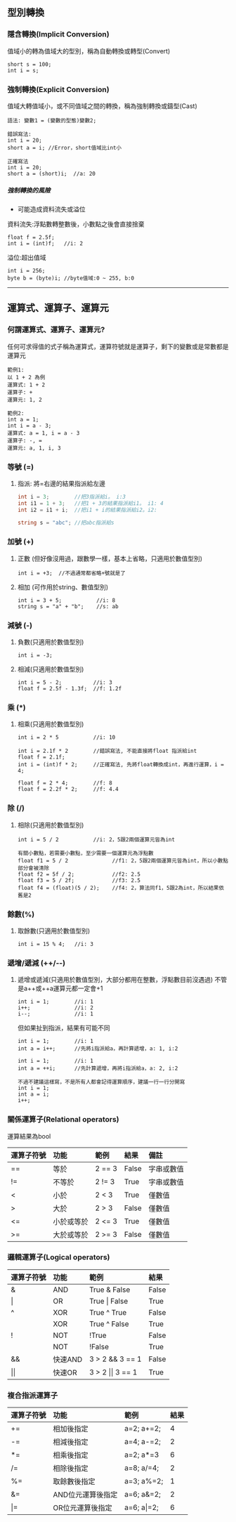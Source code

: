 ## 型別轉換

### 隱含轉換(Implicit Conversion)
值域小的轉為值域大的型別，稱為自動轉換或轉型(Convert)
```
short s = 100;
int i = s;
```

### 強制轉換(Explicit Conversion)
值域大轉值域小，或不同值域之間的轉換，稱為強制轉換或鑄型(Cast)
```
語法: 變數1 = (變數的型態)變數2;
```

```
錯誤寫法:
int i = 20;
short a = i; //Error，short值域比int小

正確寫法
int i = 20;
short a = (short)i;  //a: 20
```

##### 強制轉換的風險
- 可能造成資料流失或溢位

資料流失:浮點數轉整數後，小數點之後會直接捨棄
```
float f = 2.5f;
int i = (int)f;   //i: 2
```

溢位:超出值域
```
int i = 256;
byte b = (byte)i; //byte值域:0 ~ 255, b:0
```
---

## 運算式、運算子、運算元

### 何謂運算式、運算子、運算元?
任何可求得值的式子稱為運算式，運算符號就是運算子，剩下的變數或是常數都是運算元
```
範例1:
以 1 + 2 為例
運算式: 1 + 2
運算子: +
運算元: 1, 2

範例2:
int a = 1;
int i = a - 3;
運算式: a = 1, i = a - 3
運算子: -, =
運算元: a, 1, i, 3
```


### 等號 (=)
1. 指派: 將=右邊的結果指派給左邊
   ``` C#
   int i = 3;        //把3指派給i。 i:3
   int i1 = 1 + 3;   //把1 + 3的結果指派給i1。 i1: 4
   int i2 = i1 + i;  //把i1 + i的結果指派給i2。i2:

   string s = "abc"; //把abc指派給s
   ```

### 加號 (+)
1. 正數 (但好像沒用過，跟數學一樣，基本上省略，只適用於數值型別)
   ```
   int i = +3;  //不過通常都省略+號就是了
   ```
2. 相加 (可作用於string、數值型別)
   ```
   int i = 3 + 5;           //i: 8
   string s = "a" + "b";    //s: ab
   ```

### 減號 (-)
1. 負數(只適用於數值型別)
   ```
   int i = -3; 
   ```
2. 相減(只適用於數值型別)
   ```
   int i = 5 - 2;          //i: 3
   float f = 2.5f - 1.3f;  //f: 1.2f
   ```

### 乘 (*)
1. 相乘(只適用於數值型別)
   ```
   int i = 2 * 5           //i: 10

   int i = 2.1f * 2        //錯誤寫法, 不能直接將float 指派給int
   float f = 2.1f;
   int i = (int)f * 2;     //正確寫法, 先將float轉換成int，再進行運算，i = 4;

   float f = 2 * 4;        //f: 8
   float f = 2.2f * 2;     //f: 4.4
   ```

### 除 (/)
1. 相除(只適用於數值型別)
   ```
   int i = 5 / 2           //i: 2，5跟2兩個運算元皆為int

   有關小數點，若需要小數點，至少需要一個運算元為浮點數
   float f1 = 5 / 2              //f1: 2，5跟2兩個運算元皆為int，所以小數點部分會被清除
   float f2 = 5f / 2;            //f2: 2.5
   float f3 = 5 / 2f;            //f3: 2.5
   float f4 = (float)(5 / 2);    //f4: 2，算法同f1，5跟2為int，所以結果依舊是2
   ```

### 餘數(%)
1. 取餘數(只適用於數值型別)
   ```
   int i = 15 % 4;   //i: 3
   ```

### 遞增/遞減 (++/--)
1. 遞增或遞減(只適用於數值型別，大部分都用在整數，浮點數目前沒遇過)
   不管是a++或++a運算元都一定會+1
   ```
   int i = 1;        //i: 1
   i++;              //i: 2
   i--;              //i: 1
   ```
   但如果扯到指派，結果有可能不同
   ```
   int i = 1;        //i: 1
   int a = i++;      //先將i指派給a，再計算遞增，a: 1, i:2

   int i = 1;        //i: 1
   int a = ++i;      //先計算遞增，再將i指派給a，a: 2, i:2

   不過不建議這樣寫，不是所有人都會記得運算順序，建議一行一行分開寫
   int i = 1;
   int a = i;
   i++;
   ```

### 關係運算子(Relational operators)
運算結果為bool

| 運算子符號 |     功能     |   範例   | 結果  |    備註   |
| :-------  | :----------- |:------  | :---- | :-------- |
|     ==    |      等於    | 2 == 3  | False | 字串或數值 |
|     !=    |     不等於   | 2 != 3  | True  | 字串或數值 |
|     <     |      小於    |  2 < 3  | True  |   僅數值   |
|     >     |      大於    | 2 > 3   | False |   僅數值   |
|     <=    |   小於或等於  | 2 <= 3  | True  |   僅數值   |
|     >=    |   大於或等於  | 2 >= 3  | False |   僅數值   |

### 邏輯運算子(Logical operators)
| 運算子符號 |     功能     |         範例       | 結果  |
| :-------  | :----------- | :---------------  | :---- |
|     &     |      AND     |    True & False   | False |
|     \|    |      OR      |    True \| False  | True  |
|     ^     |      XOR     |    True ^ True    | False |
|           |      XOR     |    True ^ False   | True  |
|     !     |      NOT     |        !True      | False |
|           |      NOT     |       !False      | True  |
|     &&    |   快速AND    |  3 > 2 && 3 == 1  | False |
|    \|\|   |   快速OR     | 3 > 2 \|\| 3 == 1 | True  |

### 複合指派運算子
| 運算子符號 |        功能        |         範例       | 結果  |
| :-------  | :----------------- | :---------------- | :---- |
|    +=     |      相加後指定     |    a=2; a+=2;     | 4 |
|    -=     |      相減後指定     |    a=4; a-=2;     | 2 |
|    *=     |      相乘後指定     |    a=2; a*=3      | 6 |
|    /=     |      相除後指定     |    a=8; a/=4;     | 2 |
|    %=     |     取餘數後指定    |    a=3; a%=2;     | 1 |
|    &=     |  AND位元運算後指定  |    a=6; a&=2;     | 2 |
|    \|=    |  OR位元運算後指定   |    a=6; a\|=2;    | 6 |